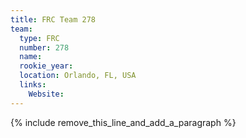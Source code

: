 ```yaml
---
title: FRC Team 278
team:
  type: FRC
  number: 278
  name:
  rookie_year:
  location: Orlando, FL, USA
  links:
    Website:
---
```


{% include remove_this_line_and_add_a_paragraph %}